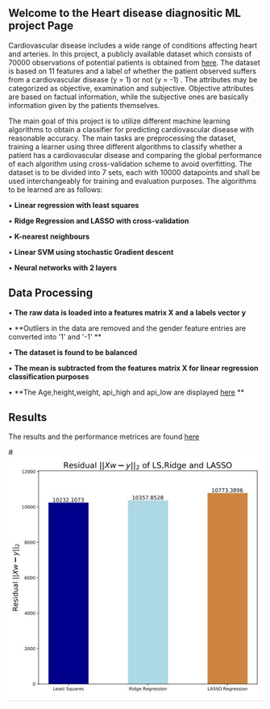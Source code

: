 ## Welcome to the Heart disease diagnositic ML project Page
Cardiovascular disease includes a wide range of conditions affecting heart and arteries. In this project, a
publicly available dataset which consists of 70000 observations of potential patients is obtained from 
[here](https://www.kaggle.com/sulianova/cardiovascular-disease-dataset). The dataset is based on 11 features and
a label of whether the patient observed suffers from a cardiovascular disease (y = 1) or not (y = -1) . The attributes may be
categorized as objective, examination and subjective. Objective attributes are based on factual information,
while the subjective ones are basically information given by the patients themselves.

The main goal of this project is to utilize different machine learning algorithms to obtain a classifier for
predicting cardiovascular disease with reasonable accuracy. The main tasks are preprocessing the dataset,
training a learner using three different algorithms to classify whether a patient has a cardiovascular disease
and comparing the global performance of each algorithm using cross-validation scheme to avoid overfitting.
The dataset is to be divided into 7 sets, each with 10000 datapoints and shall be used interchangeably for
training and evaluation purposes. The algorithms to be learned are as follows:

• **Linear regression with least squares**

• **Ridge Regression and LASSO with cross-validation**

• **K-nearest neighbours**

• **Linear SVM using stochastic Gradient descent**

• **Neural networks with 2 layers**
## Data Processing 

• **The raw data is loaded into a features matrix X and a labels vector y** 

• **Outliers in the data are removed and the gender feature entries are converted into '1' and '-1' ** 

• **The dataset is found to be balanced** 

• **The mean is subtracted from the features matrix X for linear regression classification purposes**

• **The Age,height,weight, api_high and api_low are displayed [here](https://github.com/Anabaa/ECE532_FALL20_PROJECT_NabaaAli/blob/gh-pages/results.md) ** 


## Results 
The results and the performance metrices are found [here](https://github.com/Anabaa/ECE532_FALL20_PROJECT_NabaaAli/blob/gh-pages/results.md)

#![Figure1](https://github.com/Anabaa/ECE532_FALL20_PROJECT_NabaaAli/blob/pdf/resd_ls_r_lasso.JPG)
